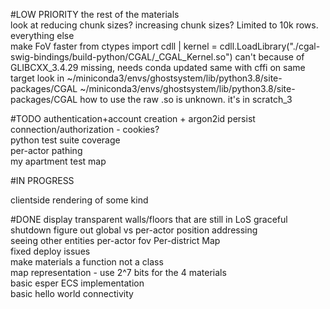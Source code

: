 #LOW PRIORITY
the rest of the materials  
look at reducing chunk sizes? increasing chunk sizes? Limited to 10k rows.
everything else  
make FoV faster
from ctypes import cdll | kernel = cdll.LoadLibrary("./cgal-swig-bindings/build-python/CGAL/_CGAL_Kernel.so")
    can't because of GLIBCXX_3.4.29 missing, needs conda updated 
    same with cffi on same target
    look in ~/miniconda3/envs/ghostsystem/lib/python3.8/site-packages/CGAL
    ~/miniconda3/envs/ghostsystem/lib/python3.8/site-packages/CGAL
    how to use the raw .so is unknown. it's in scratch_3

#TODO
authentication+account creation + argon2id
persist connection/authorization - cookies?  
python test suite coverage  
per-actor pathing  
my apartment test map

#IN PROGRESS

clientside rendering of some kind

#DONE
display transparent walls/floors that are still in LoS
graceful shutdown
figure out global vs per-actor position addressing  
seeing other entities
per-actor fov
Per-district Map  
fixed deploy issues  
make materials a function not a class  
map representation - use 2^7 bits for the 4 materials  
basic esper ECS implementation   
basic hello world connectivity  